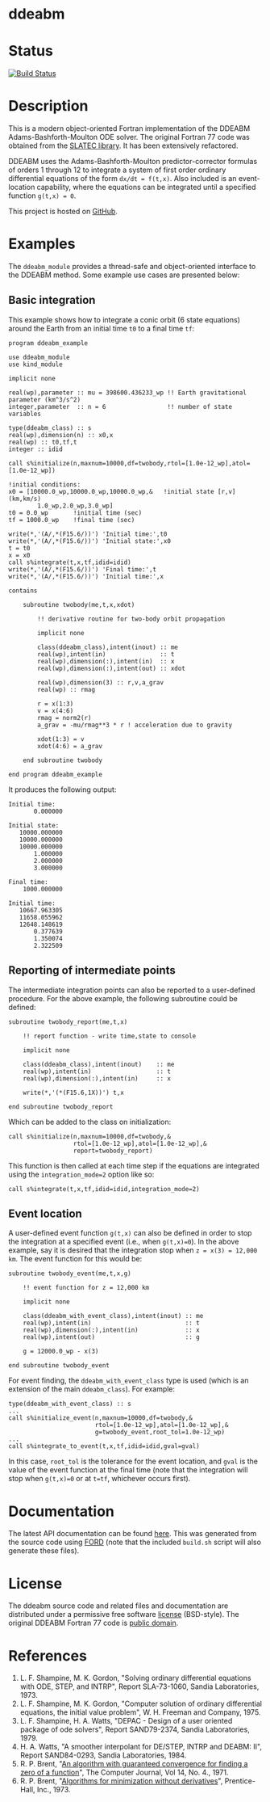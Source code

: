 ddeabm
======

# Status

[![Build Status](https://img.shields.io/travis/jacobwilliams/bspline-fortran/master.svg?style=plastic)](https://travis-ci.org/jacobwilliams/bspline-fortran)

# Description

This is a modern object-oriented Fortran implementation of the DDEABM Adams-Bashforth-Moulton ODE solver. The original Fortran 77 code was obtained from the [SLATEC library](http://www.netlib.org/slatec/src/). It has been extensively refactored.

DDEABM uses the Adams-Bashforth-Moulton predictor-corrector formulas of orders 1 through 12 to integrate a system of first order ordinary differential equations of the form `dx/dt = f(t,x)`. Also included is an event-location capability, where the equations can be integrated until a specified function `g(t,x) = 0`.

This project is hosted on [GitHub](https://github.com/jacobwilliams/ddeabm).

# Examples

The `ddeabm_module` provides a thread-safe and object-oriented interface to the DDEABM method. Some example use cases are presented below:

## Basic integration

This example shows how to integrate a conic orbit (6 state equations) around the Earth from an initial time `t0` to a final time `tf`:

```Fortran
program ddeabm_example

use ddeabm_module
use kind_module

implicit none

real(wp),parameter :: mu = 398600.436233_wp !! Earth gravitational parameter (km^3/s^2)
integer,parameter  :: n = 6                 !! number of state variables

type(ddeabm_class) :: s
real(wp),dimension(n) :: x0,x
real(wp) :: t0,tf,t
integer :: idid

call s%initialize(n,maxnum=10000,df=twobody,rtol=[1.0e-12_wp],atol=[1.0e-12_wp])

!initial conditions:
x0 = [10000.0_wp,10000.0_wp,10000.0_wp,&   !initial state [r,v] (km,km/s)
        1.0_wp,2.0_wp,3.0_wp]
t0 = 0.0_wp       !initial time (sec)
tf = 1000.0_wp    !final time (sec)

write(*,'(A/,*(F15.6/))') 'Initial time:',t0
write(*,'(A/,*(F15.6/))') 'Initial state:',x0
t = t0
x = x0
call s%integrate(t,x,tf,idid=idid)
write(*,'(A/,*(F15.6/))') 'Final time:',t
write(*,'(A/,*(F15.6/))') 'Initial time:',x

contains

    subroutine twobody(me,t,x,xdot)

        !! derivative routine for two-body orbit propagation

        implicit none

        class(ddeabm_class),intent(inout) :: me
        real(wp),intent(in)               :: t
        real(wp),dimension(:),intent(in)  :: x
        real(wp),dimension(:),intent(out) :: xdot

        real(wp),dimension(3) :: r,v,a_grav
        real(wp) :: rmag

        r = x(1:3)
        v = x(4:6)
        rmag = norm2(r)
        a_grav = -mu/rmag**3 * r ! acceleration due to gravity

        xdot(1:3) = v
        xdot(4:6) = a_grav

    end subroutine twobody

end program ddeabm_example

```
It produces the following output:

```
Initial time:
       0.000000

Initial state:
   10000.000000
   10000.000000
   10000.000000
       1.000000
       2.000000
       3.000000

Final time:
    1000.000000

Initial time:
   10667.963305
   11658.055962
   12648.148619
       0.377639
       1.350074
       2.322509
```

## Reporting of intermediate points

The intermediate integration points can also be reported to a user-defined procedure.  For the above example, the following subroutine could be defined:

```Fortran
subroutine twobody_report(me,t,x)

    !! report function - write time,state to console

    implicit none

    class(ddeabm_class),intent(inout)    :: me
    real(wp),intent(in)                  :: t
    real(wp),dimension(:),intent(in)     :: x

    write(*,'(*(F15.6,1X))') t,x

end subroutine twobody_report
```
Which can be added to the class on initialization:

```Fortran
call s%initialize(n,maxnum=10000,df=twobody,&
                  rtol=[1.0e-12_wp],atol=[1.0e-12_wp],&
                  report=twobody_report)

```
This function is then called at each time step
if the equations are integrated using the `integration_mode=2` option like so:
```Fortran
call s%integrate(t,x,tf,idid=idid,integration_mode=2)
```

## Event location

A user-defined event function `g(t,x)` can also be defined in order to stop the integration at a specified event (i.e., when `g(t,x)=0`). In the above example, say it is desired that the integration stop when `z = x(3) = 12,000 km`.  The event function for this would be:

```Fortran
subroutine twobody_event(me,t,x,g)

    !! event function for z = 12,000 km

    implicit none

    class(ddeabm_with_event_class),intent(inout) :: me
    real(wp),intent(in)                          :: t
    real(wp),dimension(:),intent(in)             :: x
    real(wp),intent(out)                         :: g

    g = 12000.0_wp - x(3)

end subroutine twobody_event
```
For event finding, the `ddeabm_with_event_class` type is used (which is an extension of the main `ddeabm_class`).  For example:

```Fortran
type(ddeabm_with_event_class) :: s
...
call s%initialize_event(n,maxnum=10000,df=twobody,&
                        rtol=[1.0e-12_wp],atol=[1.0e-12_wp],&
                        g=twobody_event,root_tol=1.0e-12_wp)
...
call s%integrate_to_event(t,x,tf,idid=idid,gval=gval)
```
In this case, `root_tol` is the tolerance for the event location, and `gval` is the value of the event function at the final time (note that the integration will stop when `g(t,x)=0` or at `t=tf`, whichever occurs first).

# Documentation

The latest API documentation can be found [here](http://jacobwilliams.github.io/ddeabm/). This was generated from the source code using [FORD](https://github.com/cmacmackin/ford) (note that the included `build.sh` script will also generate these files).

# License

The ddeabm source code and related files and documentation are distributed under a permissive free software [license](https://github.com/jacobwilliams/ddeabm/blob/master/LICENSE) (BSD-style).  The original DDEABM Fortran 77 code is [public domain](http://www.netlib.org/slatec/guide).

# References

1. L. F. Shampine, M. K. Gordon, "Solving ordinary differential equations with ODE, STEP, and INTRP",  Report SLA-73-1060, Sandia Laboratories, 1973.
2. L. F. Shampine, M. K. Gordon, "Computer solution of ordinary differential equations, the initial value problem", W. H. Freeman and Company, 1975.
3. L. F. Shampine, H. A. Watts, "DEPAC - Design of a user oriented package of ode solvers", Report SAND79-2374, Sandia Laboratories, 1979.
4. H. A. Watts, "A smoother interpolant for DE/STEP, INTRP and DEABM: II", Report SAND84-0293, Sandia Laboratories, 1984.
5. R. P. Brent, "[An algorithm with guaranteed convergence for finding a zero of a function](http://maths-people.anu.edu.au/~brent/pd/rpb005.pdf)", The Computer Journal, Vol 14, No. 4., 1971.
6. R. P. Brent, "[Algorithms for minimization without derivatives](http://maths-people.anu.edu.au/~brent/pub/pub011.html)", Prentice-Hall, Inc., 1973.
